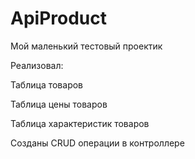 # ApiProduct
Мой маленький тестовый проектик

Реализовал:

Таблица товаров

Таблица цены товаров

Таблица характеристик товаров

Созданы CRUD операции в контроллере
